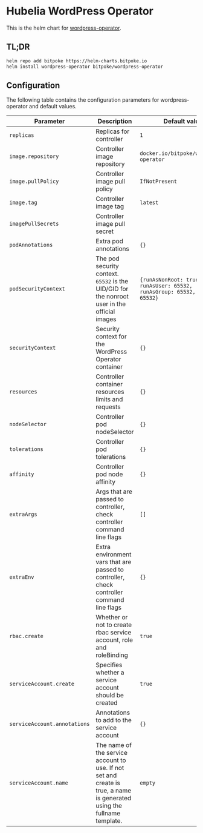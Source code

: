 # Hubelia WordPress Operator

This is the helm chart for [wordpress-operator](https://github.com/bitpoke/wordpress-operator).

## TL;DR
```sh
helm repo add bitpoke https://helm-charts.bitpoke.io
helm install wordpress-operator bitpoke/wordpress-operator
```

## Configuration
The following table contains the configuration parameters for wordpress-operator and default values.

| Parameter                       | Description                                                                                   | Default value                                           |
| ---                             | ---                                                                                           | ---                                                     |
| `replicas`                      | Replicas for controller                                                                       | `1`                                                     |
| `image.repository`              | Controller image repository                                                                   | `docker.io/bitpoke/wordpress-operator`                  |
| `image.pullPolicy`              | Controller image pull policy                                                                  | `IfNotPresent`                                          |
| `image.tag       `              | Controller image tag                                                                          | `latest`                                                |
| `imagePullSecrets`              | Controller image pull secret                                                                  |                                                         |
| `podAnnotations`                | Extra pod annotations                                                                         | `{}`                                                    |
| `podSecurityContext`            | The pod security context. `65532` is the UID/GID for the nonroot user in the official images  | `{runAsNonRoot: true, runAsUser: 65532, runAsGroup: 65532, fsGroup: 65532}` |
| `securityContext`               | Security context for the WordPress Operator container                                         | `{}`                                                    |
| `resources`                     | Controller container resources limits and requests                                            | `{}`                                                    |
| `nodeSelector`                  | Controller pod nodeSelector                                                                   | `{}`                                                    |
| `tolerations`                   | Controller pod tolerations                                                                    | `{}`                                                    |
| `affinity`                      | Controller pod node affinity                                                                  | `{}`                                                    |
| `extraArgs`                     | Args that are passed to controller, check controller command line flags                       | `[]`                                                    |
| `extraEnv`                      | Extra environment vars that are passed to controller, check controller command line flags     | `{}`                                                    |
| `rbac.create`                   | Whether or not to create rbac service account, role and roleBinding                           | `true`                                                  |
| `serviceAccount.create`         | Specifies whether a service account should be created                                         | `true`                                                  |
| `serviceAccount.annotations`    | Annotations to add to the service account                                                     | `{}`                                                    |
| `serviceAccount.name`           | The name of the service account to use. If not set and create is true, a name is generated using the fullname template. | `empty`                       |
